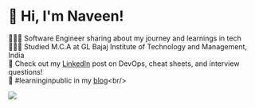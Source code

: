 <!-- Level 3: Add custom code -->

# 👋 Hi, I'm Naveen!
👩🏻‍💻 Software Engineer sharing about my journey and learnings in tech<br/>
👩🏻‍🎓 Studied M.C.A at GL Bajaj Institute of Technology and Management, India<br/>
🎨 Check out my [LinkedIn](www.linkedin.com/in/nvndops) post on DevOps, cheat sheets, and interview questions!<br/>
🌷 #learninginpublic in my [blog]([https://nv.com/](https://hashnode.com/@nvndevops))<br/>

<!-- GitHub stats from https://github.com/anuraghazra/github-readme-stats -->
![](https://github-readme-stats.vercel.app/api?username=nvndops&theme=radical&hide_border=false&include_all_commits=true&count_private=true)<br/>
